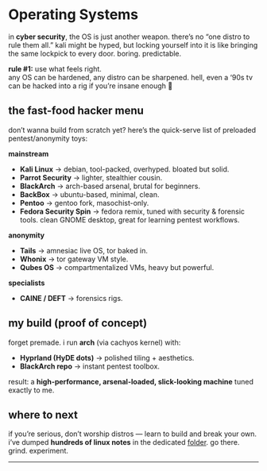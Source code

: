 # Operating Systems

in **cyber security**, the OS is just another weapon. there’s no “one distro to rule them all.” kali might be hyped, but locking yourself into it is like bringing the same lockpick to every door. boring. predictable.

**rule #1:** use what feels right.  
any OS can be hardened, any distro can be sharpened. hell, even a ‘90s tv can be hacked into a rig if you’re insane enough 👀

## the fast-food hacker menu

don’t wanna build from scratch yet? here’s the quick-serve list of preloaded pentest/anonymity toys:

**mainstream**
- **Kali Linux** → debian, tool-packed, overhyped. bloated but solid.
- **Parrot Security** → lighter, stealthier cousin.
- **BlackArch** → arch-based arsenal, brutal for beginners.
- **BackBox** → ubuntu-based, minimal, clean.
- **Pentoo** → gentoo fork, masochist-only.
- **Fedora Security Spin** → fedora remix, tuned with security & forensic tools. clean GNOME desktop, great for learning pentest workflows.

**anonymity**
- **Tails** → amnesiac live OS, tor baked in.
- **Whonix** → tor gateway VM style.
- **Qubes OS** → compartmentalized VMs, heavy but powerful.

**specialists**
- **CAINE / DEFT** → forensics rigs.

## my build (proof of concept)

forget premade. i run **arch** (via cachyos kernel) with:
- **Hyprland (HyDE dots)** → polished tiling + aesthetics.
- **BlackArch repo** → instant pentest toolbox.

result: a **high-performance, arsenal-loaded, slick-looking machine** tuned exactly to me.

## where to next

if you’re serious, don’t worship distros — learn to build and break your own.  
i’ve dumped **hundreds of linux notes** in the dedicated [folder](./Linux). go there. grind. experiment.

---
# 
